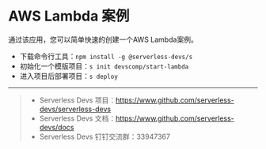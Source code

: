 # AWS Lambda 案例

通过该应用，您可以简单快速的创建一个AWS Lambda案例。

- 下载命令行工具：`npm install -g @serverless-devs/s`
- 初始化一个模版项目：`s init devscomp/start-lambda`
- 进入项目后部署项目：`s deploy`

-----

> - Serverless Devs 项目：https://www.github.com/serverless-devs/serverless-devs   
> - Serverless Devs 文档：https://www.github.com/serverless-devs/docs   
> - Serverless Devs 钉钉交流群：33947367    
